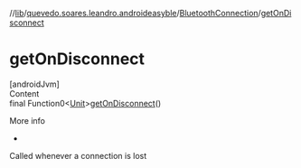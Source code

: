 //[lib](../../index.md)/[quevedo.soares.leandro.androideasyble](../index.md)/[BluetoothConnection](index.md)/[getOnDisconnect](get-on-disconnect.md)



# getOnDisconnect  
[androidJvm]  
Content  
final Function0<[Unit](https://kotlinlang.org/api/latest/jvm/stdlib/kotlin/-unit/index.html)>[getOnDisconnect](get-on-disconnect.md)()  
  
More info  
<ul><li></li></ul>

Called whenever a connection is lost

  



